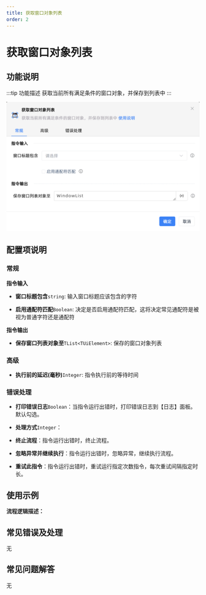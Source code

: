 ```yaml
---
title: 获取窗口对象列表
order: 2
---
```


# 获取窗口对象列表

## 功能说明

:::tip 功能描述
获取当前所有满足条件的窗口对象，并保存到列表中
:::

![获取窗口对象列表](../../assets/获取窗口对象列表_command.png)

## 配置项说明

### 常规

**指令输入**

- **窗口标题包含**`string`: 输入窗口标题应该包含的字符

- **启用通配符匹配**`Boolean`: 决定是否启用通配符匹配，这将决定常见通配符是被视为普通字符还是通配符


**指令输出**

- **保存窗口列表对象至**`TList<TUiElement>`: 保存的窗口对象列表

### 高级

- **执行前的延迟(毫秒)**`Integer`: 指令执行前的等待时间

### 错误处理

- **打印错误日志**`Boolean`：当指令运行出错时，打印错误日志到【日志】面板。默认勾选。

- **处理方式**`Integer`：

 - **终止流程**：指令运行出错时，终止流程。

 - **忽略异常并继续执行**：指令运行出错时，忽略异常，继续执行流程。

 - **重试此指令**：指令运行出错时，重试运行指定次数指令，每次重试间隔指定时长。

## 使用示例

**流程逻辑描述：** 

## 常见错误及处理

无

## 常见问题解答

无

